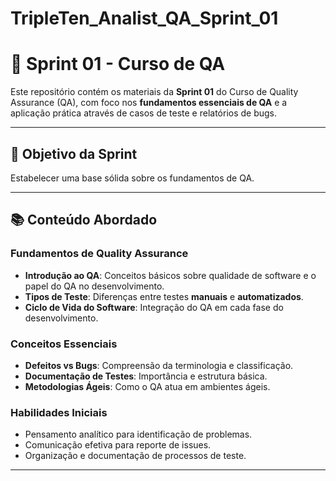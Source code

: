 # TripleTen_Analist_QA_Sprint_01

# 📌 Sprint 01 - Curso de QA  

Este repositório contém os materiais da **Sprint 01** do Curso de Quality Assurance (QA), com foco nos **fundamentos essenciais de QA** e a aplicação prática através de casos de teste e relatórios de bugs.  

---

## 🎯 Objetivo da Sprint  
Estabelecer uma base sólida sobre os fundamentos de QA.  

---

## 📚 Conteúdo Abordado  

### Fundamentos de Quality Assurance  
- **Introdução ao QA**: Conceitos básicos sobre qualidade de software e o papel do QA no desenvolvimento.  
- **Tipos de Teste**: Diferenças entre testes **manuais** e **automatizados**.  
- **Ciclo de Vida do Software**: Integração do QA em cada fase do desenvolvimento.  

### Conceitos Essenciais  
- **Defeitos vs Bugs**: Compreensão da terminologia e classificação.  
- **Documentação de Testes**: Importância e estrutura básica.  
- **Metodologias Ágeis**: Como o QA atua em ambientes ágeis.  

### Habilidades Iniciais  
- Pensamento analítico para identificação de problemas.  
- Comunicação efetiva para reporte de issues.  
- Organização e documentação de processos de teste.  

---
